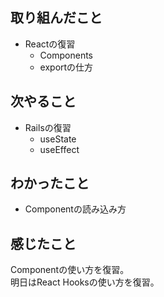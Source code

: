 ## 取り組んだこと
- Reactの復習
  - Components
  - exportの仕方
## 次やること
- Railsの復習
  - useState
  - useEffect
## わかったこと
- Componentの読み込み方
## 感じたこと
Componentの使い方を復習。  
明日はReact Hooksの使い方を復習。